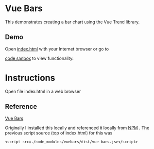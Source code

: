 # Vue Bars

This demonstrates creating a bar chart using the Vue Trend library.

## Demo

Open [index.html](index.html) with your Internet browser or go to

[code sanbox](https://codesandbox.io/s/zk4or034lx) to view functionality.

# Instructions

Open file index.html in a web browser

## Reference

[Vue Bars](https://github.com/DeviaVir/vue-bar#readme)

Originally I installed this locally and referenced it locally from [NPM](https://www.npmjs.com/package/vuebars)
. The previous script source (top of index.html) for this was
```
<script src=./node_modules/vuebars/dist/vue-bars.js></script>
```
